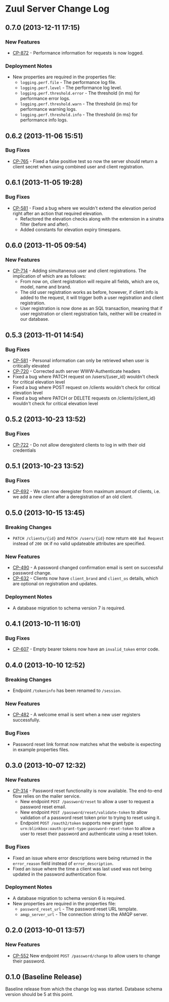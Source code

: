 # Zuul Server Change Log

## 0.7.0 (2013-12-11 17:15)

### New Features

- [CP-872](https://tools.mobcastdev.com/jira/browse/CP-872) - Performance information for requests is now logged.

### Deployment Notes

- New properties are required in the properties file:
    - `logging.perf.file` - The performance log file.
    - `logging.perf.level` - The performance log level.
    - `logging.perf.threshold.error` - The threshold (in ms) for performance error logs.
    - `logging.perf.threshold.warn` - The threshold (in ms) for performance warning logs.
    - `logging.perf.threshold.info` - The threshold (in ms) for performance info logs.

## 0.6.2 (2013-11-06 15:51)

### Bug Fixes

- [CP-765](https://tools.mobcastdev.com/jira/browse/CP-765) - Fixed a false positive test so now the server should return a client secret when using combined user and client registration.

## 0.6.1 (2013-11-05 19:28)

### Bug Fixes

- [CP-581](https://tools.mobcastdev.com/jira/browse/CP-581) - Fixed a bug where we wouldn't extend the elevation period right after an action that required elevation.
    - Refactored the elevation checks along with the extension in a sinatra filter (before and after).
    - Added constants for elevation expiry timespans.

## 0.6.0 (2013-11-05 09:54)

### New Features

- [CP-714](https://tools.mobcastdev.com/jira/browse/CP-714) - Adding simultaneous user and client registrations. The implication of which are as follows:
    - From now on, client registration will require all fields, which are os, model, name and brand.
    - The old user registration works as before, however, if client info is added to the request, it will trigger both a user registration and client registration.
    - User registration is now done as an SQL transaction, meaning that if user registration or client registration fails, neither will be created in our database.

## 0.5.3 (2013-11-01 14:54)

### Bug Fixes

- [CP-581](https://tools.mobcastdev.com/jira/browse/CP-581) - Personal information can only be retrieved when user is critically elevated
- [CP-720](https://tools.mobcastdev.com/jira/browse/CP-720) - Corrected auth server WWW-Authenticate headers
- Fixed a bug where PATCH request on /users/{user_id} wouldn't check for critical elevation level
- Fixed a bug where POST request on /clients wouldn't check for critical elevation level
- Fixed a bug where PATCH or DELETE requests on /clients/{client_id} wouldn't check for critical elevation level

## 0.5.2 (2013-10-23 13:52)

### Bug Fixes

- [CP-722](https://tools.mobcastdev.com/jira/browse/CP-722) - Do not allow deregisterd clients to log in with their old credentials

## 0.5.1 (2013-10-23 13:52)

### Bug Fixes

- [CP-692](https://tools.mobcastdev.com/jira/browse/CP-692) - We can now deregister from maximum amount of clients, i.e. we add a new client after a deregistration of an old client.

## 0.5.0 (2013-10-15 13:45)

### Breaking Changes

- `PATCH /clients/{id}` and `PATCH /users/{id}` now return `400 Bad Request` instead of `200 OK` if no valid updateable attributes are specified.

### New Features

- [CP-490](https://tools.mobcastdev.com/jira/browse/CP-490) - A password changed confirmation email is sent on successful password change.
- [CP-632](https://tools.mobcastdev.com/jira/browse/CP-632) - Clients now have `client_brand` and `client_os` details, which are optional on registration and updates.

### Deployment Notes

- A database migration to schema version 7 is required.

## 0.4.1 (2013-10-11 16:01)

### Bug Fixes

- [CP-607](https://tools.mobcastdev.com/jira/browse/CP-607) - Empty bearer tokens now have an `invalid_token` error code.

## 0.4.0 (2013-10-10 12:52)

### Breaking Changes

- Endpoint `/tokeninfo` has been renamed to `/session`.

### New Features

- [CP-482](https://tools.mobcastdev.com/jira/browse/CP-482) - A welcome email is sent when a new user registers successfully.

### Bug Fixes

- Password reset link format now matches what the website is expecting in example properties files.

## 0.3.0 (2013-10-07 12:32)

### New Features

- [CP-314](https://tools.mobcastdev.com/jira/browse/CP-314) - Password reset functionality is now available. The end-to-end flow relies on the mailer service.
    - New endpoint `POST /password/reset` to allow a user to request a password reset email.
    - New endpoint `POST /password/reset/validate-token` to allow validation of a password reset token prior to trying to reset using it.
    - Endpoint `POST /oauth2/token` supports new grant type `urn:blinkbox:oauth:grant-type:password-reset-token` to allow a user to reset their password and authenticate using a reset token.

### Bug Fixes

- Fixed an issue where error descriptions were being returned in the `error_reason` field instead of `error_description`.
- Fixed an issue where the time a client was last used was not being updated in the password authentication flow.

### Deployment Notes

- A database migration to schema version 6 is required.
- New properties are required in the properties file:
    - `password_reset_url` - The password reset URL template.
    - `amqp_server_url` - The connection string to the AMQP server.

## 0.2.0 (2013-10-01 13:57)

### New Features

- [CP-552](https://tools.mobcastdev.com/jira/browse/CP-552) New endpoint `POST /password/change` to allow users to change their password.

## 0.1.0 (Baseline Release)

Baseline release from which the change log was started. Database schema version should be 5 at this point.
